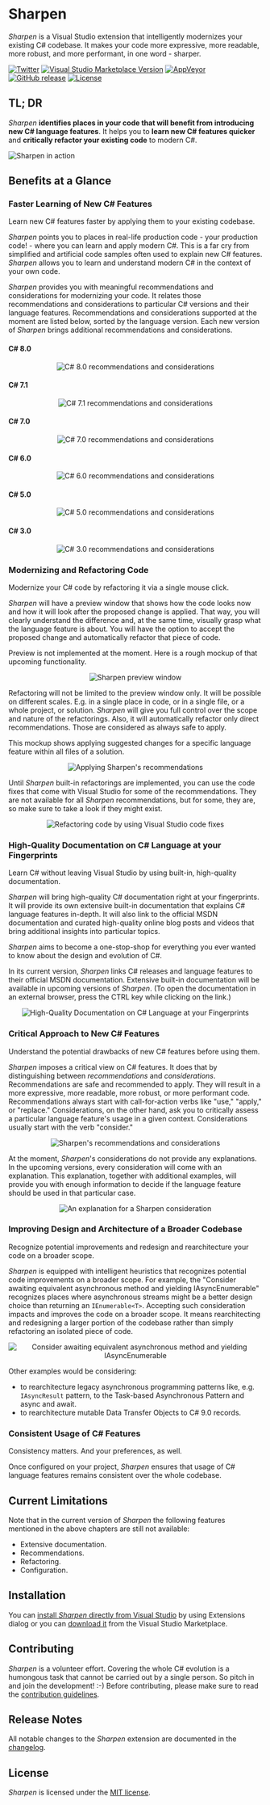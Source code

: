 # Sharpen
*Sharpen* is a Visual Studio extension that intelligently modernizes your existing C# codebase. It makes your code more expressive, more readable, more robust, and more performant, in one word - sharper.

[![Twitter](https://img.shields.io/badge/twitter-sharpenrocks-brightgreen.svg?logo=twitter)](https://twitter.com/sharpenrocks)
[![Visual Studio Marketplace Version](https://img.shields.io/visual-studio-marketplace/v/ironcev.sharpen?color=green&label=visual%20studio%20marketplace)](https://marketplace.visualstudio.com/items?itemName=ironcev.sharpen)
[![AppVeyor](https://img.shields.io/appveyor/ci/ironcev/sharpen.svg)](https://ci.appveyor.com/project/ironcev/sharpen)
[![GitHub release](https://img.shields.io/github/release/ironcev/sharpen/all.svg)](https://github.com/ironcev/sharpen/releases)
[![License](https://img.shields.io/github/license/ironcev/sharpen.svg)](https://github.com/ironcev/sharpen/blob/master/LICENSE)

## TL; DR
*Sharpen* **identifies places in your code that will benefit from introducing new C# language features**. It helps you to **learn new C# features quicker** and **critically refactor your existing code** to modern C#.

![Sharpen in action](https://raw.githubusercontent.com/ironcev/sharpen/master/images/demo.gif)

## Benefits at a Glance

### Faster Learning of New C# Features
Learn new C# features faster by applying them to your existing codebase.

*Sharpen* points you to places in real-life production code - your production code! - where you can learn and apply modern C#. This is a far cry from simplified and artificial code samples often used to explain new C# features. *Sharpen* allows you to learn and understand modern C# in the context of your own code.

*Sharpen* provides you with meaningful recommendations and considerations for modernizing your code. It relates those recommendations and considerations to particular C# versions and their language features. Recommendations and considerations supported at the moment are listed below, sorted by the language version. Each new version of *Sharpen* brings additional recommendations and considerations.

#### C# 8.0

<p align="center">
    <img src="https://raw.githubusercontent.com/ironcev/sharpen/master/images/faster-learning-of-new-csharp-features-csharp-8-0.png" alt="C# 8.0 recommendations and considerations" style="max-width:100%;">
</p>

#### C# 7.1

<p align="center">
    <img src="https://raw.githubusercontent.com/ironcev/sharpen/master/images/faster-learning-of-new-csharp-features-csharp-7-1.png" alt="C# 7.1 recommendations and considerations" style="max-width:100%;">
</p>

#### C# 7.0

<p align="center">
    <img src="https://raw.githubusercontent.com/ironcev/sharpen/master/images/faster-learning-of-new-csharp-features-csharp-7-0.png" alt="C# 7.0 recommendations and considerations" style="max-width:100%;">
</p>

#### C# 6.0

<p align="center">
    <img src="https://raw.githubusercontent.com/ironcev/sharpen/master/images/faster-learning-of-new-csharp-features-csharp-6-0.png" alt="C# 6.0 recommendations and considerations" style="max-width:100%;">
</p>

#### C# 5.0

<p align="center">
    <img src="https://raw.githubusercontent.com/ironcev/sharpen/master/images/faster-learning-of-new-csharp-features-csharp-5-0.png" alt="C# 5.0 recommendations and considerations" style="max-width:100%;">
</p>

#### C# 3.0

<p align="center">
    <img src="https://raw.githubusercontent.com/ironcev/sharpen/master/images/faster-learning-of-new-csharp-features-csharp-3-0.png" alt="C# 3.0 recommendations and considerations" style="max-width:100%;">
</p>

### Modernizing and Refactoring Code

Modernize your C# code by refactoring it via a single mouse click.

*Sharpen* will have a preview window that shows how the code looks now and how it will look after the proposed change is applied. That way, you will clearly understand the difference and, at the same time, visually grasp what the language feature is about. You will have the option to accept the proposed change and automatically refactor that piece of code.

Preview is not implemented at the moment. Here is a rough mockup of that upcoming functionality.

<p align="center">
    <img src="https://raw.githubusercontent.com/ironcev/sharpen/master/images/modernizing-and-refactoring-code-preview-window-switch-expression.png" alt="Sharpen preview window" style="max-width:100%;">
</p>

Refactoring will not be limited to the preview window only. It will be possible on different scales. E.g. in a single place in code, or in a single file, or a whole project, or solution. *Sharpen* will give you full control over the scope and nature of the refactorings. Also, it will automatically refactor only direct recommendations. Those are considered as always safe to apply.

This mockup shows applying suggested changes for a specific language feature within all files of a solution.

<p align="center">
    <img src="https://raw.githubusercontent.com/ironcev/sharpen/master/images/modernizing-and-refactoring-code-apply-recommendations.png" alt="Applying Sharpen's recommendations" style="max-width:100%;">
</p>

Until *Sharpen* built-in refactorings are implemented, you can use the code fixes that come with Visual Studio for some of the recommendations. They are not available for all *Sharpen* recommendations, but for some, they are, so make sure to take a look if they might exist.

<p align="center">
    <img src="https://raw.githubusercontent.com/ironcev/sharpen/master/images/modernizing-and-refactoring-code-use-visual-studio-code-fixes.gif" alt="Refactoring code by using Visual Studio code fixes" style="max-width:100%;">
</p>

### High-Quality Documentation on C# Language at your Fingerprints
Learn C# without leaving Visual Studio by using built-in, high-quality documentation.

*Sharpen* will bring high-quality C# documentation right at your fingerprints. It will provide its own extensive built-in documentation that explains C# language features in-depth. It will also link to the official MSDN documentation and curated high-quality online blog posts and videos that bring additional insights into particular topics.

*Sharpen* aims to become a one-stop-shop for everything you ever wanted to know about the design and evolution of C#.

In its current version, *Sharpen* links C# releases and language features to their official MSDN documentation. Extensive built-in documentation will be available in upcoming versions of *Sharpen*. (To open the documentation in an external browser, press the CTRL key while clicking on the link.)

<p align="center">
    <img src="https://raw.githubusercontent.com/ironcev/sharpen/master/images/high-quality-documentation-on-csharp-language-at-your-fingerprints.gif" alt="High-Quality Documentation on C# Language at your Fingerprints" style="max-width:100%;">
</p>

### Critical Approach to New C# Features
Understand the potential drawbacks of new C# features before using them.

*Sharpen* imposes a critical view on C# features. It does that by distinguishing between *recommendations* and *considerations*. Recommendations are safe and recommended to apply. They will result in a more expressive, more readable, more robust, or more performant code. Recommendations always start with call-for-action verbs like "use," "apply," or "replace." Considerations, on the other hand, ask you to critically assess a particular language feature's usage in a given context. Considerations usually start with the verb "consider."

<p align="center">
    <img src="https://raw.githubusercontent.com/ironcev/sharpen/master/images/critical-approach-to-new-csharp-features-recommendations-and-considerations.png" alt="Sharpen's recommendations and considerations" style="max-width:100%;">
</p>

At the moment, *Sharpen*'s considerations do not provide any explanations. In the upcoming versions, every consideration will come with an explanation. This explanation, together with additional examples, will provide you with enough information to decide if the language feature should be used in that particular case.

<p align="center">
    <img src="https://raw.githubusercontent.com/ironcev/sharpen/master/images/critical-approach-to-new-csharp-features-explanation-for-consideration.png" alt="An explanation for a Sharpen consideration" style="max-width:100%;">
</p>

### Improving Design and Architecture of a Broader Codebase
Recognize potential improvements and redesign and rearchitecture your code on a broader scope.

*Sharpen* is equipped with intelligent heuristics that recognizes potential code improvements on a broader scope. For example, the "Consider awaiting equivalent asynchronous method and yielding IAsyncEnumerable" recognizes places where asynchronous streams might be a better design choice than returning an `IEnumerable<T>`. Accepting such consideration impacts and improves the code on a broader scope. It means rearchitecting and redesigning a larger portion of the codebase rather than simply refactoring an isolated piece of code.

<p align="center">
    <img src="https://raw.githubusercontent.com/ironcev/sharpen/master/images/improving-design-and-architecture-of-the-codebase.png" alt="Consider awaiting equivalent asynchronous method and yielding IAsyncEnumerable" style="max-width:100%;">
</p>

Other examples would be considering:

- to rearchitecture legacy asynchronous programming patterns like, e.g. `IAsyncResult` pattern, to the Task-based Asynchronous Pattern and async and await.
- to rearchitecture mutable Data Transfer Objects to C# 9.0 records.

### Consistent Usage of C# Features
Consistency matters. And your preferences, as well.

Once configured on your project, *Sharpen* ensures that usage of C# language features remains consistent over the whole codebase.

## Current Limitations
Note that in the current version of *Sharpen* the following features mentioned in the above chapters are still not available:

- Extensive documentation.
- Recommendations.
- Refactoring.
- Configuration.

## Installation

You can [install *Sharpen* directly from Visual Studio](https://github.com/sharpenrocks/Sharpen/wiki/Installing-Sharpen) by using Extensions dialog or you can [download it](https://marketplace.visualstudio.com/items?itemName=ironcev.sharpen) from the Visual Studio Marketplace.

## Contributing
*Sharpen* is a volunteer effort. Covering the whole C# evolution is a humongous task that cannot be carried out by a single person. So pitch in and join the development! :-) Before contributing, please make sure to read the [contribution guidelines](CONTRIBUTING.md).

## Release Notes
All notable changes to the *Sharpen* extension are documented in the [changelog](https://github.com/ironcev/sharpen/blob/master/CHANGELOG.md). 

## License
*Sharpen* is licensed under the [MIT license](https://github.com/ironcev/sharpen/blob/master/LICENSE).
